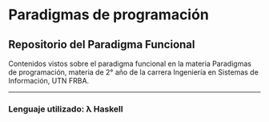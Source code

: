 # Paradigmas de programación

## Repositorio del Paradigma Funcional

Contenidos vistos sobre el paradigma funcional en la materia Paradigmas de programación,
materia de 2° año de la carrera Ingeniería en Sistemas de Información, UTN FRBA.

---

### Lenguaje utilizado: λ Haskell